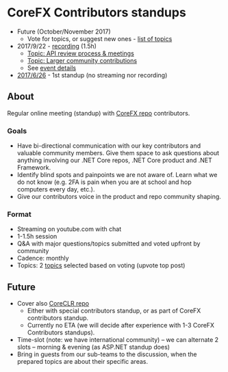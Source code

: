 # CoreFX Contributors standups

* Future (October/November 2017)
    * Vote for topics, or suggest new ones - [list of topics](https://github.com/dotnet/corefx-standup/issues)
* 2017/9/22 - [recording](https://www.youtube.com/watch?v=s7KnbMX6N_U) (1.5h)
    * [Topic: API review process & meetings](https://github.com/dotnet/corefx-standup/issues/10)
    * [Topic: Larger community contributions](https://github.com/dotnet/corefx-standup/issues/12)
    * See [event details](https://github.com/dotnet/corefx-standup/issues/29)
* [2017/6/26](Standups/2017-06.md) - 1st standup (no streaming nor recording)

## About

Regular online meeting (standup) with [CoreFX repo](https://github.com/dotnet/corefx) contributors.

### Goals
* Have bi-directional communication with our key contributors and valuable community members. Give them space to ask questions about anything involving our .NET Core repos, .NET Core product and .NET Framework.
* Identify blind spots and painpoints we are not aware of. Learn what we do not know (e.g. 2FA is pain when you are at school and hop computers every day, etc.).
* Give our contributors voice in the product and repo community shaping.

### Format

* Streaming on youtube.com with chat
* 1-1.5h session
* Q&A with major questions/topics submitted and voted upfront by community
* Cadence: monthly
* Topics: 2 [topics](https://github.com/dotnet/corefx-standup/issues) selected based on voting (upvote top post)

## Future

* Cover also [CoreCLR repo](https://github.com/dotnet/coreclr)
    * Either with special contributors standup, or as part of CoreFX contributors standup.
    * Currently no ETA (we will decide after experience with 1-3 CoreFX Contributors standups).
* Time-slot (note: we have international community) – we can alternate 2 slots – morning & evening (as ASP.NET standup does)
* Bring in guests from our sub-teams to the discussion, when the prepared topics are about their specific areas.
